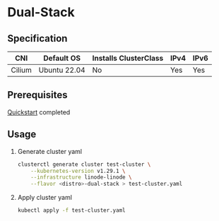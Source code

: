 # Dual-Stack
## Specification
| CNI    | Default OS   | Installs ClusterClass | IPv4 | IPv6 |
|--------|--------------|-----------------------|------|------|
| Cilium | Ubuntu 22.04 | No                    | Yes  | Yes  |
## Prerequisites
[Quickstart](../getting-started.md) completed
## Usage
1. Generate cluster yaml
    ```bash
    clusterctl generate cluster test-cluster \
        --kubernetes-version v1.29.1 \
        --infrastructure linode-linode \
        --flavor <distro>-dual-stack > test-cluster.yaml
    ```
2. Apply cluster yaml
    ```bash
    kubectl apply -f test-cluster.yaml
    ```
